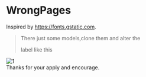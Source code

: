 # WrongPages
Inspired by https://fonts.gstatic.com.
> There just some models,clone them and alter the <div> label like this
  
![1](https://i.loli.net/2019/08/19/K8iQE4dSyl2a3G6.png)  
Thanks for your apply and encourage.
